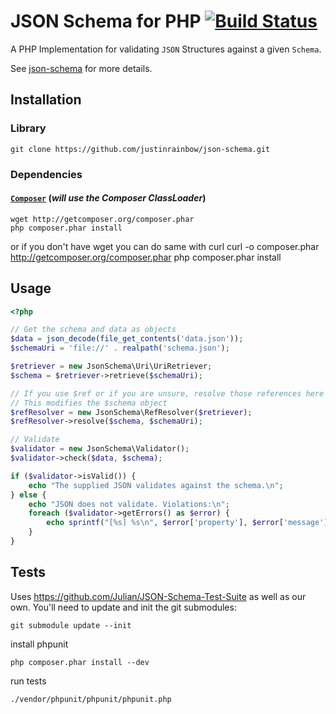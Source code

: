 # JSON Schema for PHP [![Build Status](https://secure.travis-ci.org/justinrainbow/json-schema.png)](http://travis-ci.org/justinrainbow/json-schema)

A PHP Implementation for validating `JSON` Structures against a given `Schema`.

See [json-schema](http://json-schema.org/) for more details.

## Installation

### Library

	git clone https://github.com/justinrainbow/json-schema.git

### Dependencies

#### [`Composer`](https://github.com/composer/composer) (*will use the Composer ClassLoader*)

	wget http://getcomposer.org/composer.phar
	php composer.phar install

or if you don't have wget you can do same with curl
	curl -o composer.phar http://getcomposer.org/composer.phar
	php composer.phar install

## Usage

```php
<?php

// Get the schema and data as objects
$data = json_decode(file_get_contents('data.json'));
$schemaUri = 'file://' . realpath('schema.json');

$retriever = new JsonSchema\Uri\UriRetriever;
$schema = $retriever->retrieve($schemaUri);

// If you use $ref or if you are unsure, resolve those references here
// This modifies the $schema object
$refResolver = new JsonSchema\RefResolver($retriever);
$refResolver->resolve($schema, $schemaUri);

// Validate
$validator = new JsonSchema\Validator();
$validator->check($data, $schema);

if ($validator->isValid()) {
    echo "The supplied JSON validates against the schema.\n";
} else {
    echo "JSON does not validate. Violations:\n";
    foreach ($validator->getErrors() as $error) {
        echo sprintf("[%s] %s\n", $error['property'], $error['message']);
    }
}
```

## Tests

Uses https://github.com/Julian/JSON-Schema-Test-Suite as well as our own. You'll need to update and init the git submodules:

	git submodule update --init

install phpunit


	php composer.phar install --dev

run tests

	./vendor/phpunit/phpunit/phpunit.php

